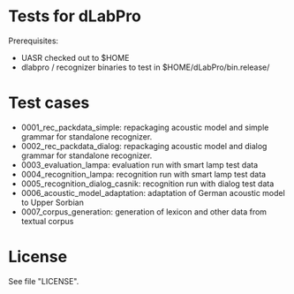 # Tests for dLabPro

Prerequisites:

* UASR checked out to $HOME
* dlabpro / recognizer binaries to test in $HOME/dLabPro/bin.release/

# Test cases

* 0001_rec_packdata_simple:       repackaging acoustic model and simple grammar for standalone recognizer. 
* 0002_rec_packdata_dialog:       repackaging acoustic model and dialog grammar for standalone recognizer. 
* 0003_evaluation_lampa:          evaluation run with smart lamp test data
* 0004_recognition_lampa:         recognition run with smart lamp test data
* 0005_recognition_dialog_casnik: recognition run with dialog test data
* 0006_acoustic_model_adaptation: adaptation of German acoustic model to Upper Sorbian
* 0007_corpus_generation:         generation of lexicon and other data from textual corpus

# License

See file "LICENSE".

